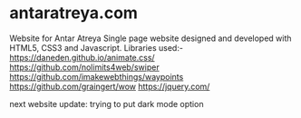 # antaratreya.com

Website for Antar Atreya
Single page website designed and developed with HTML5, CSS3 and Javascript.
Libraries used:- 
https://daneden.github.io/animate.css/
https://github.com/nolimits4web/swiper
https://github.com/imakewebthings/waypoints
https://github.com/graingert/wow
https://jquery.com/

next website update: trying to put dark mode option
